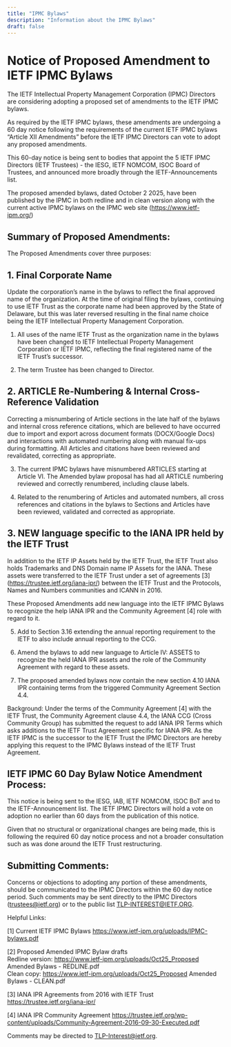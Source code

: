 ```yaml
---
title: "IPMC Bylaws"
description: "Information about the IPMC Bylaws"
draft: false
---
```


# Notice of Proposed Amendment to IETF IPMC Bylaws

The IETF Intellectual Property Management Corporation (IPMC) Directors are considering adopting a proposed set of amendments to the IETF IPMC bylaws.    

As required by the IETF IPMC bylaws, these amendments are undergoing a 60 day notice following the requirements of the current IETF IPMC bylaws “Article XII Amendments” before the IETF IPMC Directors can vote to adopt any proposed amendments.

This 60-day notice is being sent to bodies that appoint the 5 IETF IPMC Directors (IETF Trustees) -  the IESG, IETF NOMCOM, ISOC Board of Trustees, and announced more broadly through the IETF-Announcements list.

The proposed amended bylaws, dated October 2 2025, have been published by the IPMC in both redline and in clean version along with the current active IPMC bylaws on the IPMC web site (https://www.ietf-ipm.org/)

## Summary of Proposed Amendments:

The Proposed Amendments cover three purposes:

## 1. Final Corporate Name

Update the corporation’s name in the bylaws to reflect the final approved name of the organization.  At the time of original filing the bylaws, continuing to use IETF Trust as the corporate name had been approved by the State of Delaware, but this was later reversed resulting in the final name choice being the IETF Intellectual Property Management Corporation.  

1. All uses of the name IETF Trust as the organization name in the bylaws have been changed to IETF Intellectual Property Management Corporation or IETF IPMC, reflecting the final registered name of the IETF Trust’s successor.

2. The term Trustee has been changed to Director.

## 2. ARTICLE Re-Numbering & Internal Cross-Reference Validation


Correcting a misnumbering of Article sections in the late half of the bylaws and internal cross reference citations, which are believed to have occurred due to import and export across document formats (DOCX/Google Docs) and interactions with automated numbering along with manual fix-ups during formatting.   All Articles and citations have been reviewed and revalidated, correcting as appropriate. 

3. The current IPMC bylaws have misnumbered ARTICLES starting at Article VI.   The Amended bylaw proposal has had all ARTICLE numbering reviewed and correctly renumbered, including clause labels.

4. Related to the renumbering of Articles and automated numbers, all cross references and citations in the bylaws to Sections and Articles have been reviewed, validated and corrected as appropriate.

## 3. NEW language specific to the IANA IPR held by the IETF Trust

In addition to the IETF IP Assets held by the IETF Trust, the IETF Trust also holds Trademarks and DNS Domain name IP Assets for the IANA.   These assets were transferred to the IETF Trust under a set of agreements [3] (https://trustee.ietf.org/iana-ipr/) between the IETF Trust and the Protocols, Names and Numbers communities and ICANN in 2016.   

These Proposed Amendments add new language into the IETF IPMC Bylaws to recognize the help IANA IPR and the Community Agreement [4] role with regard to it. 

5. Add to Section 3.16 extending the annual reporting requirement to the IETF to also include annual reporting to the CCG.

6.  Amend the bylaws to add new language to Article IV: ASSETS to recognize the held IANA IPR assets and  the role of the Community Agreement with regard to these assets.

7.  The proposed amended bylaws now contain the new section 4.10 IANA IPR containing terms from the triggered Community Agreement Section 4.4.

Background: Under the terms of the Community Agreement [4] with the IETF Trust, the Community Agreement clause 4.4, the IANA CCG (Cross Community Group) has submitted the request to add IANA IPR Terms which asks additions to the IETF Trust Agreement specific for IANA IPR.    As the IETF IPMC is the successor to the IETF Trust the IPMC Directors are hereby applying  this request to the IPMC Bylaws instead of the IETF Trust Agreement.      





## IETF IPMC 60 Day Bylaw Notice Amendment Process:

This notice is being sent to the IESG, IAB, IETF NOMCOM, ISOC BoT and to the IETF-Announcement list.  The IETF IPMC Directors will hold a vote on adoption no earlier than 60 days from the publication of this notice.

Given that no structural or organizational changes are being made, this is following the required 60 day notice process and not a broader consultation such as was done around the IETF Trust restructuring.

## Submitting Comments:

Concerns or objections to adopting any portion of these amendments, should be communicated to the IPMC Directors within the 60 day notice period.  Such comments may be sent directly to the IPMC Directors (trustees@ietf.org) or to the public list TLP-INTEREST@IETF.ORG.

Helpful Links:

[1] Current IETF IPMC Bylaws
https://www.ietf-ipm.org/uploads/IPMC-bylaws.pdf

[2] Proposed Amended IPMC Bylaw drafts  
Redline version: https://www.ietf-ipm.org/uploads/Oct25_Proposed Amended Bylaws - REDLINE.pdf  
Clean copy: https://www.ietf-ipm.org/uploads/Oct25_Proposed Amended Bylaws - CLEAN.pdf

[3] IANA IPR Agreements from 2016 with IETF Trust
https://trustee.ietf.org/iana-ipr/

[4] IANA IPR Community Agreement
https://trustee.ietf.org/wp-content/uploads/Community-Agreement-2016-09-30-Executed.pdf


  
Comments may be directed to [TLP-Interest@ietf.org](mailto:TLP-Interest@ietf.org).
